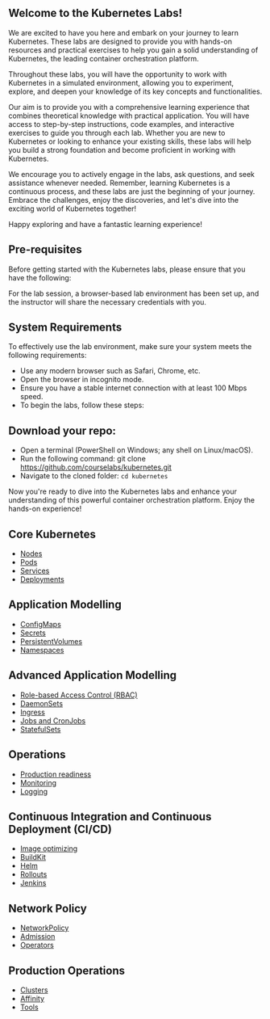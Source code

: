 ## Welcome to the Kubernetes Labs!

We are excited to have you here and embark on your journey to learn Kubernetes. These labs are designed to provide you with hands-on resources and practical exercises to help you gain a solid understanding of Kubernetes, the leading container orchestration platform.

Throughout these labs, you will have the opportunity to work with Kubernetes in a simulated environment, allowing you to experiment, explore, and deepen your knowledge of its key concepts and functionalities.

Our aim is to provide you with a comprehensive learning experience that combines theoretical knowledge with practical application. You will have access to step-by-step instructions, code examples, and interactive exercises to guide you through each lab. Whether you are new to Kubernetes or looking to enhance your existing skills, these labs will help you build a strong foundation and become proficient in working with Kubernetes.

We encourage you to actively engage in the labs, ask questions, and seek assistance whenever needed. Remember, learning Kubernetes is a continuous process, and these labs are just the beginning of your journey. Embrace the challenges, enjoy the discoveries, and let's dive into the exciting world of Kubernetes together!

Happy exploring and have a fantastic learning experience!

## Pre-requisites
Before getting started with the Kubernetes labs, please ensure that you have the following:

For the lab session, a browser-based lab environment has been set up, and the instructor will share the necessary credentials with you.

## System Requirements
To effectively use the lab environment, make sure your system meets the following requirements:

* Use any modern browser such as Safari, Chrome, etc.
* Open the browser in incognito mode.
* Ensure you have a stable internet connection with at least 100 Mbps speed.
* To begin the labs, follow these steps:

## Download your repo:
* Open a terminal (PowerShell on Windows; any shell on Linux/macOS).
* Run the following command: git clone https://github.com/courselabs/kubernetes.git
* Navigate to the cloned folder: `cd kubernetes`

Now you're ready to dive into the Kubernetes labs and enhance your understanding of this powerful container orchestration platform. Enjoy the hands-on experience!

## Core Kubernetes

- [Nodes](labs/nodes/README.md)
- [Pods](labs/pods/README.md)
- [Services](labs/services/README.md)
- [Deployments](labs/deployments/README.md)

## Application Modelling

- [ConfigMaps](labs/configmaps/README.md)
- [Secrets](labs/secrets/README.md)
- [PersistentVolumes](labs/persistentvolumes/README.md)
- [Namespaces](labs/namespaces/README.md)

## Advanced Application Modelling

- [Role-based Access Control (RBAC)](labs/rbac/README.md)
- [DaemonSets](labs/daemonsets/README.md)
- [Ingress](labs/ingress/README.md)
- [Jobs and CronJobs](labs/jobs/README.md)
- [StatefulSets](labs/statefulsets/README.md)

## Operations

- [Production readiness](labs/productionizing/README.md)
- [Monitoring](labs/monitoring/README.md)
- [Logging](labs/logging/README.md)

## Continuous Integration and Continuous Deployment (CI/CD)

- [Image optimizing](labs/docker/README.md)
- [BuildKit](labs/buildkit/README.md)
- [Helm](labs/helm/README.md)
- [Rollouts](labs/rollouts/README.md)
- [Jenkins](labs/jenkins/README.md)

## Network Policy

- [NetworkPolicy](labs/networkpolicy/README.md)
- [Admission](labs/admission/README.md)
- [Operators](labs/operators/README.md)

## Production Operations

- [Clusters](labs/clusters/README.md)
- [Affinity](labs/affinity/README.md)
- [Tools](labs/tools/README.md)
